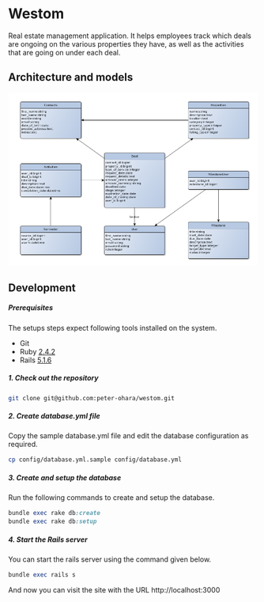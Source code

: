 # Westom

Real estate management application. It helps employees track which 
deals are ongoing on the various properties they have, as well as the activities
that are going on under each deal.

## Architecture and models

![Models](westom_erd.png)


## Development

##### Prerequisites

The setups steps expect following tools installed on the system.

- Git
- Ruby [2.4.2](https://github.com/peter-ohara/westom/blob/master/.ruby-version#L1)
- Rails [5.1.6](https://github.com/peter-ohara/westom/blob/master/Gemfile#L12)

##### 1. Check out the repository

```bash
git clone git@github.com:peter-ohara/westom.git
```

##### 2. Create database.yml file

Copy the sample database.yml file and edit the database configuration as required.

```bash
cp config/database.yml.sample config/database.yml
```

##### 3. Create and setup the database

Run the following commands to create and setup the database.

```ruby
bundle exec rake db:create
bundle exec rake db:setup
```

##### 4. Start the Rails server

You can start the rails server using the command given below.

```ruby
bundle exec rails s
```

And now you can visit the site with the URL http://localhost:3000